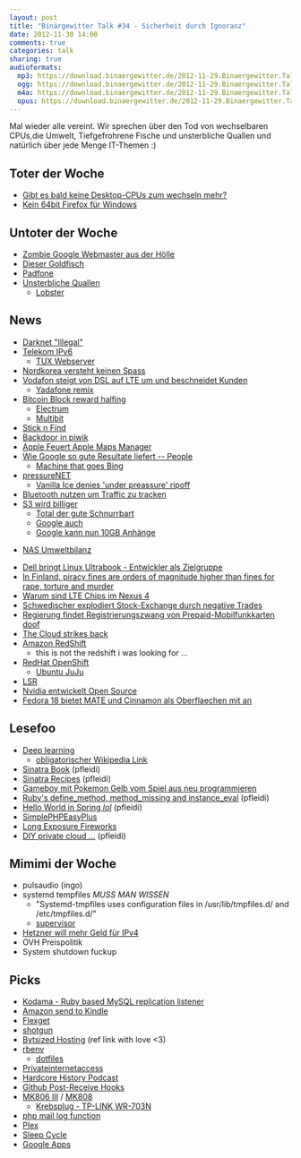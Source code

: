 ```yaml
---
layout: post
title: "Binärgewitter Talk #34 - Sicherheit durch Ignoranz"
date: 2012-11-30 14:00
comments: true
categories: talk
sharing: true
audioformats:
  mp3: https://download.binaergewitter.de/2012-11-29.Binaergewitter.Talk.34.mp3
  ogg: https://download.binaergewitter.de/2012-11-29.Binaergewitter.Talk.34.ogg
  m4a: https://download.binaergewitter.de/2012-11-29.Binaergewitter.Talk.34.m4a
  opus: https://download.binaergewitter.de/2012-11-29.Binaergewitter.Talk.34.opus
---
```

Mal wieder alle vereint. Wir sprechen über den Tod von wechselbaren CPUs,die Umwelt, Tiefgefrohrene Fische und unsterbliche Quallen und natürlich über jede Menge IT-Themen :)

## Toter der Woche

- [Gibt es bald keine Desktop-CPUs zum wechseln mehr?](http://www.heise.de/ct/meldung/Wann-sterben-wechselbare-PC-Prozessoren-aus-1756219.html)
- [Kein 64bit Firefox für Windows](http://www.golem.de/news/mozilla-browser-entwicklung-von-64-bit-firefox-fuer-windows-eingestellt-1211-95910.html)

## Untoter der Woche

- [Zombie Google Webmaster aus der Hölle](http://www.theregister.co.uk/2012/11/29/google_webmaster_tools_snafu/)
- [Dieser Goldfisch](http://www.youtube.com/watch?v=wwolYFGM9pU)
- [Padfone](http://www.golem.de/news/asus-padfone-3-neues-smartphone-tablet-angekuendigt-1211-96031.html)
- [Unsterbliche  Quallen](http://www.nytimes.com/2012/12/02/magazine/can-a-jellyfish-unlock-the-secret-of-immortality.html)
    - [Lobster](http://en.wikipedia.org/wiki/Biological_immortality#Lobsters)

## News

- [Darknet "Illegal"](http://torrentfreak.com/anonymous-file-sharing-ruled-illegal-by-german-court-121123/)
- [Telekom IPv6](http://www.golem.de/news/ipv6-telekom-verteilt-ipv6-adressen-an-kunden-1211-96035.html)
    * [TUX Webserver](http://en.wikipedia.org/wiki/TUX_web_server)
- [Nordkorea versteht keinen Spass](http://hosted.ap.org/dynamic/stories/A/AS_CHINA_ONION_KIM?SITE=AP&SECTION=HOME&TEMPLATE=DEFAULT&CTIME=2012-11-27-07-38-17)
- [Vodafon steigt von DSL auf LTE um und beschneidet Kunden](http://www.golem.de/news/digitale-gesellschaft-vodafone-verkauft-ein-halbes-netz-als-internet-1211-96029.html)
    - [Yadafone remix](http://vodafail.digitalegesellschaft.de/)
- [Bitcoin Block reward halfing](http://bitcoinmagazine.net/block-reward-halving-a-guide/)
  * [Electrum](http://electrum.ecdsa.org/)
  * [Multibit](http://multibit.org/)
- [Stick n Find](http://www.indiegogo.com/sticknfind)
- [Backdoor in piwik](http://www.linuxtoday.com/upload/piwik-software-installer-rigged-with-back-door-following-website-compromise-121127180005.html)
- [Apple Feuert Apple Maps Manager](http://www.guardian.co.uk/technology/2012/nov/27/apple-fires-mapping-manager-backlash)
- [Wie Google so gute Resultate liefert -- People](http://www.theregister.co.uk/2012/11/27/google_raters_manual/)
  * [Machine that goes Bing](http://www.youtube.com/watch?v=wshyX6Hw52I)
- [pressureNET](http://www.cumulonimbus.ca/pressurenet-2-1/)
  * [Vanilla Ice denies 'under preassure' ripoff](http://www.youtube.com/watch?v=1s0hEi8zhmg)
- [Bluetooth nutzen um Traffic zu tracken](http://yro.slashdot.org/story/12/11/28/2318245/bluetooth-used-to-track-traffic-times)
- [S3 wird billiger](http://www.theregister.co.uk/2012/11/29/amazon_s3_price_cut/)
   * [Total der gute Schnurrbart](https://twitter.com/josephwykes/status/273938914652340224/photo/1)
    * [Google auch](http://techcrunch.com/2012/11/26/google-drops-pricing-on-cloud-storage-20-adds-new-features-in-advance-of-rival-amazons-first-big-cloud-summit/)
    * [Google kann nun 10GB Anhänge](http://www.golem.de/news/gmail-e-mail-anhaenge-mit-10-gbyte-dank-google-drive-1211-95998.html)
* [NAS Umweltbilanz](http://www.golem.de/news/umweltschuetzer-nas-hat-bessere-oekobilanz-als-die-cloud-1211-96004.html)
- [Dell bringt Linux Ultrabook - Entwickler als Zielgruppe](http://arstechnica.com/gadgets/2012/11/dell-releases-powerful-well-supported-linux-ultrabook/)
- [In Finland, piracy fines are orders of magnitude higher than fines for rape, torture and murder](http://boingboing.net/2012/11/28/in-finland-piracy-fines-are-o.html)
- [Warum sind LTE Chips im Nexus 4](http://arstechnica.com/gadgets/2012/11/lg-explains-existence-of-lte-chip-in-nexus-4/)
- [Schwedischer explodiert Stock-Exchange durch negative Trades](http://news.slashdot.org/story/12/11/28/1950230/swedish-stock-exchange-hit-by-programming-snafu?utm_source=rss1.0mainlinkanon&utm_medium=feed)
- [Regierung findet Registrierungszwang von Prepaid-Mobilfunkkarten doof](http://www.golem.de/news/bundeskriminalamt-intern-registrierungszwang-von-prepaid-mobilfunkkarten-sinnlos-1211-96012.html)
- [The Cloud strikes back](http://arstechnica.com/security/2012/11/hack-could-let-browsers-use-cloud-to-carry-out-big-attacks-on-the-cheap/)
- [Amazon RedShift](http://www.allthingsdistributed.com/2012/11/amazon-redshift.html)
    - this is not the redshift i was looking for ...
- [RedHat OpenShift](http://www.heise.de/open/meldung/OpenShift-nun-offizielles-Red-Hat-Angebot-1758107.html)
    - [Ubuntu JuJu](https://juju.ubuntu.com/)
- [LSR](http://www.heise.de/newsticker/meldung/Kritik-am-geplanten-Leistungsschutzrecht-reisst-nicht-ab-1758645.html)
- [Nvidia entwickelt Open Source](http://www.golem.de/news/linux-kernel-nvidia-arbeitet-an-freiem-tegra-treiber-mit-1211-95940.html)
- [Fedora 18 bietet MATE und Cinnamon als Oberflaechen mit an](http://www.h-online.com/open/news/item/Fedora-18-Beta-adds-MATE-and-Cinnamon-desktops-1758243.html)

## Lesefoo

- [Deep learning](http://www.nytimes.com/2012/11/24/science/scientists-see-advances-in-deep-learning-a-part-of-artificial-intelligence.html?_r=1&pagewanted=all&)
    * [obligatorischer Wikipedia Link](http://en.wikipedia.org/wiki/Deep_learning)
- [Sinatra Book](http://sinatra-book.gittr.com/) (pfleidi)
- [Sinatra Recipes](https://github.com/sinatra/sinatra-recipes) (pfleidi)
- [Gameboy mit Pokemon Gelb vom Spiel aus neu programmieren](http://tasvideos.org/3767S.html)
- [Ruby's define_method, method_missing and instance_eval](http://www.trottercashion.com/2011/02/08/rubys-define_method-method_missing-and-instance_eval.html) (pfleidi)
- [Hello World in Spring *lol*](http://www.srccodes.com/p/article/11/spring-3-hello-world-example-tutorial-using-maven-tool-and-eclipse-ide) (pfleidi)
- [SimplePHPEasyPlus](https://github.com/Herzult/SimplePHPEasyPlus)
- [Long Exposure Fireworks](http://www.diyphotography.net/long-exposure-fireworks-tutorial)
- [DIY private cloud ...](http://slidedecks.wilmoore.com/2012-confoo/diy-private-cloud-using-virtualBox-and-chef) (pfleidi)


## Mimimi der Woche

- pulsaudio (ingo)
- systemd tempfiles *MUSS MAN WISSEN*
    * "Systemd-tmpfiles uses configuration files in /usr/lib/tmpfiles.d/ and /etc/tmpfiles.d/"
    * [supervisor](http://supervisord.org/)
- [Hetzner will mehr Geld für IPv4](http://www.heise.de/newsticker/meldung/Hetzner-setzt-Preise-fuer-zusaetzliche-IPv4-Adressen-fest-1758985.html)
- OVH Preispolitik
- System shutdown fuckup

## Picks

- [Kodama - Ruby based MySQL replication listener](http://rubygems.org/gems/kodama)
- [Amazon send to Kindle](http://www.amazon.com/gp/sendtokindle)
- [Flexget](http://flexget.com/)
- [shotgun](https://github.com/rtomayko/shotgun)
- [Bytsized Hosting](http://bit.ly/QQ8Y1w) (ref link with love <3)
- [rbenv](https://github.com/sstephenson/rbenv)
    * [dotfiles](https://github.com/pfleidi/dotfiles)
- [Privateinternetaccess](https://www.privateinternetaccess.com/)
- [Hardcore History Podcast](http://www.dancarlin.com/disp.php/hh)
- [Github Post-Receive Hooks](https://help.github.com/articles/post-receive-hooks)
- [MK806 III](http://amzn.to/ToBWRW) / [MK808](http://dx.com/p/mk808-dual-core-android-4-1-1-google-tv-player-w-1gb-ram-8gb-rom-wi-fi-tf-hdmi-160535)
    - [Krebsplug - TP-LINK WR-703N](http://www.ebay.de/itm/320937229589)
- [php mail log function](http://www.bergercity.de/linux/php5-3-log-mail-usage/)
- [Plex](http://plexapp.com)
- [Sleep Cycle](https://itunes.apple.com/de/app/sleep-cycle-alarm-clock/id320606217?mt=8)
- [Google Apps](http://www.google.de/intl/de/enterprise/apps/business/pricing.html)
